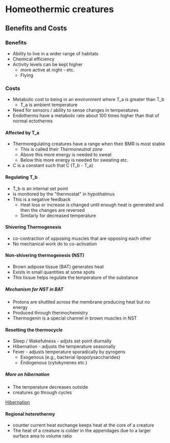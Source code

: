 # Homeothermic creatures

## Benefits and Costs

### Benefits
+ Ability to live in a wider range of habitats
+ Chemical efficiency
+ Activity levels can be kept higher
    + more active at night - etc.
    + Flying

### Costs
+ Metabolic cost to being in an environment where T_a is greater than T_b
    + T_a is ambient temperature
+ Need for sensors / ability to sense changes in temperatures
+ Endotherms have a metabolic rate about 100 times higher than that of normal
  ectotherms

#### Affected by T_a
+ Thermoregulating creatures have a range when their BMR is most stable
    + This is called their *Thermoneutral zone*
    + Above this more energy is needed to sweat
    + Below this more energy is needed for sweating etc.
+ C is a constant such that C (T_b - T_a)

#### Regulating T_b
+ T_b is an internal set point
+ is monitored by the "thermostat" in hypothalmus
+ This is a negative feedback
    + Heat loss or increase is changed until enough heat is generated and then
      the changes are reversed
    + Similarly for decreased temperature

#### Shivering Thermogenesis
+ co-contraction of opposing muscles that are opposing each other
+ No mechanical work do to co-activation

#### Non-shivering thermogenesis (NST)
+ Brown adipose tissue (BAT) generates heat
+ Exists in small quantities at some spots
+ This tissue helps regulate the temperature of the substance

##### Mechanism for NST in BAT
+ Protons are shuttled across the membrane producing heat but no energy
+ Produced through thermochemistry
+ Thermogenin is a special channel in brown muscles in NST

#### Resetting the thermocycle
+ Sleep / Wakefulness - adjsts set point diurnally
+ Hibernation - adjusts the temperature seasonally
+ Fever - adjusts temperature sporadically by pyrogens
    + Exogenous (e.g., bacterial lipopolysaccharides)
    + Endogenous (cytokynenes etc.)

##### More on hibernation
+ The temperature decreases outside
+ creatures go through cycles

[Hibernation](img/hibernation.jpg)

#### Regional heterothermy
+ counter current heat exchange keeps heat at the core of a creature
+ The heat of a creature is colder in the appendages due to a larger surface
  area to volume ratio
